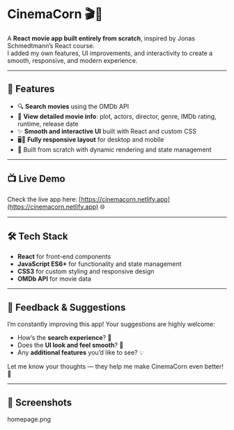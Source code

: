 # CinemaCorn 🎬🍿

A **React movie app built entirely from scratch**, inspired by Jonas Schmedtmann’s React course.  
I added my own features, UI improvements, and interactivity to create a smooth, responsive, and modern experience.

---

## 🌟 Features

- 🔍 **Search movies** using the OMDb API  
- 🎥 **View detailed movie info**: plot, actors, director, genre, IMDb rating, runtime, release date  
- ✨ **Smooth and interactive UI** built with React and custom CSS  
- 🖥️📱 **Fully responsive layout** for desktop and mobile  
- 🚀 Built from scratch with dynamic rendering and state management  

---

## 📺 Live Demo

Check the live app here: [https://cinemacorn.netlify.app](https://cinemacorn.netlify.app) 🌐  

---

## 🛠️ Tech Stack

- **React** for front-end components  
- **JavaScript ES6+** for functionality and state management  
- **CSS3** for custom styling and responsive design  
- **OMDb API** for movie data  

---

## 💬 Feedback & Suggestions

I’m constantly improving this app! Your suggestions are highly welcome:  

- How’s the **search experience**? 🔄  
- Does the **UI look and feel smooth**? 🎨  
- Any **additional features** you’d like to see? 💡  

Let me know your thoughts — they help me make CinemaCorn even better! 🚀  

---

## 📸 Screenshots
homepage.png




